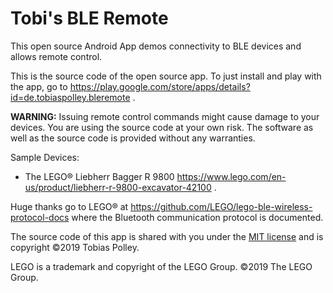 # Tobi's BLE Remote

This open source Android App demos connectivity to BLE devices and allows remote control.

This is the source code of the open source app. To just install and play with the app, go to https://play.google.com/store/apps/details?id=de.tobiaspolley.bleremote .

**WARNING:** Issuing remote control commands might cause damage to your devices. You are using the source code at your own risk. The software as well as the source code is provided without any warranties.

Sample Devices:
* The LEGO® Liebherr Bagger R 9800 https://www.lego.com/en-us/product/liebherr-r-9800-excavator-42100 .

Huge thanks go to LEGO® at https://github.com/LEGO/lego-ble-wireless-protocol-docs where the Bluetooth communication protocol is documented.

The source code of this app is shared with you under the [MIT license](./LICENSE) and is copyright ©2019 Tobias Polley.

LEGO is a trademark and copyright of the LEGO Group. ©2019 The LEGO Group.